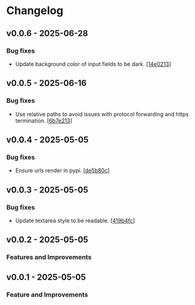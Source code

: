 # Changelog

## v0.0.6 - 2025-06-28

### Bug fixes

- Update background color of input fields to be dark. [[14e0213](https://github.com/NRWLDev/fastapi-swagger-dark/commit/14e021393d1192adfefdd431bc7d5c6c3889e2cc)]

## v0.0.5 - 2025-06-16

### Bug fixes

- Use relative paths to avoid issues with protocol forwarding and https termination. [[6b7e213](https://github.com/NRWLDev/fastapi-swagger-dark/commit/6b7e2135b1f696e76eb12edd1ad502b78641adb1)]

## v0.0.4 - 2025-05-05

### Bug fixes

- Ensure urls render in pypi. [[de5b80c](https://github.com/NRWLDev/fastapi-swagger-dark/commit/de5b80cfcd387b90f09ea27133d5b633eea1aece)]

## v0.0.3 - 2025-05-05

### Bug fixes

- Update textarea style to be readable. [[419b4fc](https://github.com/NRWLDev/fastapi-swagger-dark/commit/419b4fc18df9ce1a7d6e8e52b80fb5ee9ee37a34)]

## v0.0.2 - 2025-05-05

### Features and Improvements

## v0.0.1 - 2025-05-05

### Feature and Improvements
